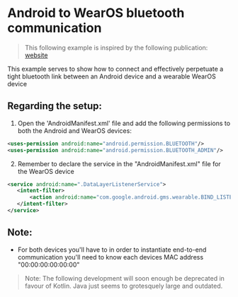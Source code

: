 # Android to WearOS bluetooth communication

> This following example is inspired by the following publication: [website](https://developer.android.com/training/wearables/data/data-layer#cloud)

This example serves to show how to connect and effectively perpetuate a tight bluetooth link between an Android device and a wearable WearOS device

## Regarding the setup:

1. Open the 'AndroidManifest.xml' file and add the following permissions to both the Android and WearOS devices:

```XML
<uses-permission android:name="android.permission.BLUETOOTH"/>
<uses-permission android:name="android.permission.BLUETOOTH_ADMIN"/>
```

2. Remember to declare the service in the "AndroidManifest.xml" file for the WearOS device

```XML
<service android:name=".DataLayerListenerService">
   <intent-filter>
       <action android:name="com.google.android.gms.wearable.BIND_LISTENER"/>
   </intent-filter>
</service>
```

## Note:

* For both devices you'll have to in order to instantiate end-to-end communication you'll need to know each devices MAC address "00:00:00:00:00:00"

> Note: The following development will soon enough be deprecated in favour of Kotlin. Java just seems to grotesquely large and outdated.
